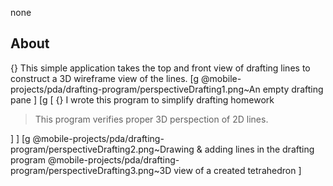 none
## About
{} This simple application takes the top and front view of drafting lines to construct a 3D wireframe view of the lines.
[g
@mobile-projects/pda/drafting-program/perspectiveDrafting1.png~An empty drafting pane
]
[g
[
 {}  I wrote this program to simplify drafting homework
 <blockquote> This program verifies proper 3D perspection of 2D lines.</blockquote>
]
]
[g
@mobile-projects/pda/drafting-program/perspectiveDrafting2.png~Drawing & adding lines in the drafting program
@mobile-projects/pda/drafting-program/perspectiveDrafting3.png~3D view of a created tetrahedron
]